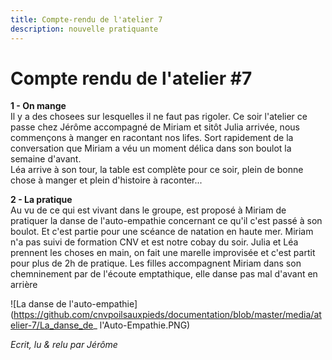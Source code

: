 ```yaml
---
title: Compte-rendu de l'atelier 7
description: nouvelle pratiquante
---
```


# Compte rendu de l'atelier #7  
**1 - On mange**  
Il y a des chosees sur lesquelles il ne faut pas rigoler. Ce soir l'atelier ce passe chez Jérôme accompagné de Miriam et sitôt Julia arrivée,
nous commençons à manger en racontant nos lifes. Sort rapidement de la conversation que Miriam a véu un moment délica dans son boulot
la semaine d'avant.  
Léa arrive à son tour, la table est complète pour ce soir, plein de bonne chose à manger et plein d'histoire à raconter...  

**2 - La pratique**  
Au vu de ce qui est vivant dans le groupe, est proposé à Miriam de pratiquer la danse de l'auto-empathie concernant ce qu'il c'est passé à son boulot.
Et c'est partie pour une scéance de natation en haute mer. Miriam n'a pas suivi de formation CNV et est notre cobay du soir.
Julia et Léa prennent les choses en main, on fait une marelle improvisée et c'est partit pour plus de 2h de pratique.
Les filles accompagnent Miriam dans son chemninement par de l'écoute emptathique, elle danse pas mal d'avant en arrière

![La danse de l'auto-empathie](https://github.com/cnvpoilsauxpieds/documentation/blob/master/media/atelier-7/La_danse_de_ l'Auto-Empathie.PNG)

 

*Ecrit, lu & relu par Jérôme*
